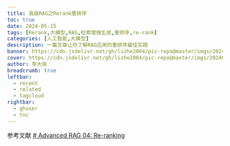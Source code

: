 ```yaml
---
title: 高级RAG之Rerank重排序
toc: true
date: 2024-05-15
tags: [Rerank,大模型,RAG,检索增强生成,重排序,re-rank]
categories: [人工智能,大模型]
description: 一篇文章让你了解RAG应用的重排序最佳实践
banner: https://cdn.jsdelivr.net/gh/lizhe2004/pic-repo@master/imgs/20240515135124.png
cover: https://cdn.jsdelivr.net/gh/lizhe2004/pic-repo@master/imgs/20240515135124.png
author: 李大侠
breadcrumb: true
leftbar:
  - recent
  - related
  - tagcloud
rightbar:
  - ghuser
  - toc
---
```


参考文献
[# Advanced RAG 04: Re-ranking](https://webcache.googleusercontent.com/search?q=cache:https%3A%2F%2Fpub.towardsai.net%2Fadvanced-rag-04-re-ranking-85f6ae8170b1)